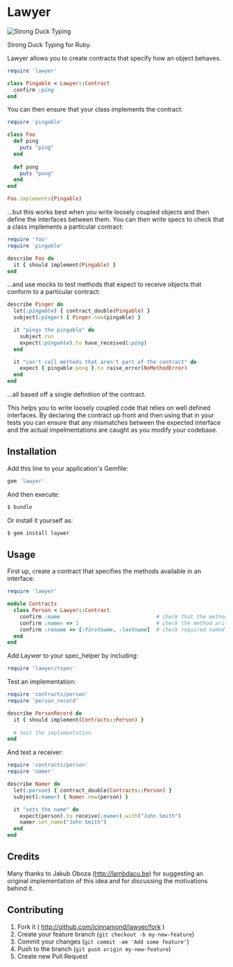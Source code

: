 # Lawyer


![Strong Duck Typing](https://raw.github.com/jcinnamond/lawyer/master/lawyer.jpg)

Strong Duck Typing for Ruby.

Lawyer allows you to create contracts that specify how an object behaves.

```rb
require 'lawyer'

class Pingable < Lawyer::Contract
  confirm :ping
end
```

You can then ensure that your class implements the contract:

```rb
require 'pingable'

class Foo
  def ping
    puts "ping"
  end
  
  def pong
    puts "pong"
  end
end

Foo.implements(Pingable)
```

...but this works best when you write loosely coupled objects and then define the
interfaces between them. You can then write specs to check that a class implements
a particular contract:

```rb
require 'foo'
require 'pingable'

describe Foo do
  it { should implement(Pingable) }
end
```

...and use mocks to test methods that expect to receive objects that conform to
a particular contract:

```rb
describe Pinger do
  let(:pingable) { contract_double(Pingable) }
  subject(:pinger) { Pinger.new(pingable) }

  it "pings the pingable" do
    subject.run
    expect(:pingable).to have_received(:ping)
  end

  it "can't call methods that aren't part of the contract" do
    expect { pingable.pong }.to raise_error(NoMethodError)
  end
end
```

...all based off a single definition of the contract.

This helps you to write loosely coupled code that relies on well defined interfaces.
By declaring the contract up front and then using that in your tests you can ensure
that any mismatches between the expected interface and the actual impelmentations are
caught as you modify your codebase.

## Installation

Add this line to your application's Gemfile:

```rb
gem 'lawyer'
```

And then execute:

```sh
$ bundle
````

Or install it yourself as:

```sh
$ gem install laywer
```

## Usage

First up, create a contract that specifies the methods available in an interface:

```rb
require 'lawyer'

module Contracts
  class Person < Lawyer::Contract
    confirm :name                               # check that the method exists
    confirm :name= => 1                         # check the method arity
    confirm :rename => [:firstname, :lastname]  # check required named parameters (ruby 2.1 only)
  end
end
```

Add Laywer to your spec_helper by including:

```rb
require 'lawyer/rspec'
```

Test an implementation:

```rb
require 'contracts/person'
require 'person_record'

describe PersonRecord do
  it { should implement(Contracts::Person) }
  
  # test the implementation
end
```

And test a receiver:

```rb
require 'contracts/person'
require 'namer'

describe Namer do
  let(:person) { contract_double(Contracts::Person) }
  subject(:namer) { Namer.new(person) }

  it "sets the name" do
    expect(person).to receive(:name=).with("John Smith")
    namer.set_name("John Smith")
  end
end
```

## Credits

Many thanks to Jakub Oboza (http://lambdacu.be) for suggesting an original
implementation of this idea and for discussing the motivations behind it.

## Contributing

1. Fork it ( http://github.com/jcinnamond/lawyer/fork )
2. Create your feature branch (`git checkout -b my-new-feature`)
3. Commit your changes (`git commit -am 'Add some feature'`)
4. Push to the branch (`git push origin my-new-feature`)
5. Create new Pull Request
